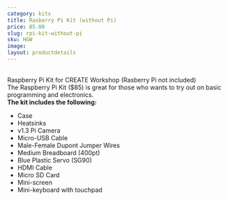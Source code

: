```yaml
---
category: kits
title: Rasberry Pi Kit (without Pi)
price: 85.00
slug: rpi-kit-without-pi
sku: HGW
image:
layout: productdetails
---
```

<br>Raspberry Pi Kit for CREATE Workshop (Rasberry Pi not included)
<br>The Raspberry Pi Kit ($85) is great for those who wants to try out on basic programming and electronics.
<br>
<b> The kit includes the following: </b>
<ul>
<li> Case </li>
<li> Heatsinks </li>
<li> v1.3 Pi Camera </li>
<li> Micro-USB Cable </li>
<li> Male-Female Dupont Jumper Wires </li>
<li> Medium Breadboard (400pt) </li>
<li> Blue Plastic Servo (SG90) </li>
<li> HDMI Cable </li>
<li> Micro SD Card </li>
<li> Mini-screen </li>
<li> Mini-keyboard with touchpad </li>
</ul>